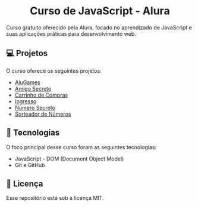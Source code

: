 <h1 align="center">Curso de JavaScript - Alura</h1>

<p>
	Curso gratuito oferecido pela Alura, focado no aprendizado de JavaScript e suas aplicações práticas para desenvolvimento web.<br/>
</p>

<h2> 💻 Projetos </h2>

<p> O curso oferece os seguintes projetos: </p>

-   <a href="https://github.com/javascript-curso-alura/tree/main/alugames/">AluGames</a>
-   <a href="https://github.com/javascript-curso-alura/tree/main/amigo-secreto">Amigo Secreto</a>
-   <a href="https://github.com/javascript-curso-alura/tree/main/carrinho-de-compras">Carrinho de Compras</a>
-   <a href="https://github.com/javascript-curso-alura/tree/main/ingresso">Ingresso</a>
-   <a href="https://github.com/javascript-curso-alura/tree/main/numero-secreto">Número Secreto</a>
-   <a href="https://github.com/javascript-curso-alura/tree/main/sorteador-de-numeros">Sorteador de Números</a>

<h2> 🤖 Tecnologias </h2>

<p> O foco principal desse curso foram as seguintes tecnologias: </p>

-   JavaScript - DOM (Document Object Model)
-   Git e GitHub

<h2> 📃 Licença </h2>

<p> Esse repositório está sob a licença MIT. </p>
